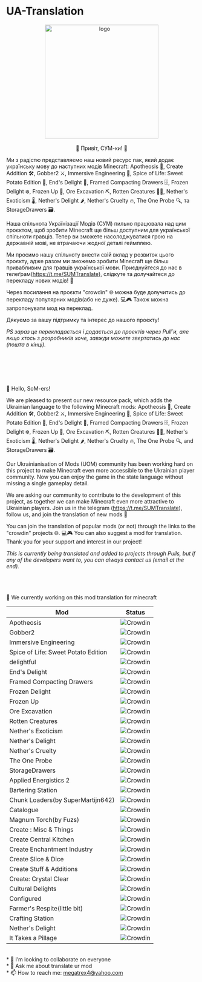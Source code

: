 # UA-Translation

<p align="center">
  <img src="https://imgur.com/EPUJN6a.png" alt="logo" style="width:300px;height:300px;>
</p> 
 


<br><p align="justify"><br><br>👋 Привіт, СУМ-ки! 🌟

Ми з радістю представляємо наш новий ресурс пак, який додає українську мову до наступних модів Minecraft: Apotheosis 🌟, Create Addition 🛠️, Gobber2 ⚔️, Immersive Engineering 🔩, Spice of Life: Sweet Potato Edition 🍠, End's Delight 🌋, Framed Compacting Drawers 🗄️, Frozen Delight ❄️, Frozen Up 🥶, Ore Excavation ⛏️, Rotten Creatures 🧟‍♂️, Nether's Exoticism 🌡️, Nether's Delight 🌶️, Nether's Cruelty 🔥, The One Probe 🔍, та StorageDrawers 🗃️.

Наша спільнота Українізації Модів (СУМ) пильно працювала над цим проєктом, щоб зробити Minecraft ще більш доступним для української спільноти гравців. Тепер ви зможете насолоджуватися грою на державній мові, не втрачаючи жодної деталі геймплею.

Ми просимо нашу спільноту внести свій вклад у розвиток цього проєкту, адже разом ми зможемо зробити Minecraft ще більш привабливим для гравців української мови. Приєднуйтеся до нас в телеґрам(https://t.me/SUMTranslate), слідкуте та долучайтеся до перекладу нових модів! 💪

Через посилання на проєкти "crowdin" 🌐 можна буде долучитись до перекладу популярних модів(або не дуже). 💻🎮
Також можна запропонувати мод на переклад.

Дякуємо за вашу підтримку та інтерес до нашого проєкту!

<i>PS зараз це перекладається і додається до проектів через Pull`и, але якщо хтось з розробників хоче, завжди можете звертатись до нас (пошта в кінці).</i>

<br><br><br><br><br>
👋 Hello, SoM-ers!

We are pleased to present our new resource pack, which adds the Ukrainian language to the following Minecraft mods: Apotheosis 🌟, Create Addition 🛠️, Gobber2 ⚔️, Immersive Engineering 🔩, Spice of Life: Sweet Potato Edition 🍠, End's Delight 🌋, Framed Compacting Drawers 🗄️, Frozen Delight ❄️, Frozen Up 🥶, Ore Excavation ⛏️, Rotten Creatures 🧟‍♂️, Nether's Exoticism 🌡️, Nether's Delight 🌶️, Nether's Cruelty 🔥, The One Probe 🔍, and StorageDrawers 🗃️.

Our Ukrainianisation of Mods (UOM) community has been working hard on this project to make Minecraft even more accessible to the Ukrainian player community. Now you can enjoy the game in the state language without missing a single gameplay detail.

We are asking our community to contribute to the development of this project, as together we can make Minecraft even more attractive to Ukrainian players. Join us in the telegram (https://t.me/SUMTranslate), follow us, and join the translation of new mods 💪

You can join the translation of popular mods (or not) through the links to the "crowdin" projects 🌐. 💻🎮
You can also suggest a mod for translation.
Thank you for your support and interest in our project!

<i>This is currently being translated and added to projects through Pulls, but if any of the developers want to, you can always contact us (email at the end).</i>
<br><br><br><br></p>



🔭 We currently working on this mod translation for minecraft

| Mod       | Status   |
|-----------|---------------------------------------------------------------------|
| Apotheosis|![Crowdin](https://badges.crowdin.net/apotheosis-uk-ua/localized.svg)|
| Gobber2|![Crowdin](https://badges.crowdin.net/gobber2ua/localized.svg)|
| Immersive Engineering|![Crowdin](https://badges.crowdin.net/immersive-engineering-translat/localized.svg)|
| Spice of Life: Sweet Potato Edition |![Crowdin](https://badges.crowdin.net/many-mods-translation/localized.svg)|
| delightful|![Crowdin](https://badges.crowdin.net/many-mods-translation/localized.svg)|
|End's Delight|![Crowdin](https://badges.crowdin.net/many-mods-translation/localized.svg)|
|Framed Compacting Drawers|![Crowdin](https://badges.crowdin.net/many-mods-translation/localized.svg)|
|Frozen Delight|![Crowdin](https://badges.crowdin.net/many-mods-translation/localized.svg)|
|Frozen Up|![Crowdin](https://badges.crowdin.net/many-mods-translation/localized.svg)|
|Ore Excavation|![Crowdin](https://badges.crowdin.net/many-mods-translation/localized.svg)|
|Rotten Creatures|![Crowdin](https://badges.crowdin.net/many-mods-translation/localized.svg)|
|Nether's Exoticism|![Crowdin](https://badges.crowdin.net/many-mods-translation/localized.svg)|
|Nether's Delight|![Crowdin](https://badges.crowdin.net/many-mods-translation/localized.svg)|
|Nether's Cruelty|![Crowdin](https://badges.crowdin.net/many-mods-translation/localized.svg)|
|The One Probe|![Crowdin](https://badges.crowdin.net/many-mods-translation/localized.svg)|
|StorageDrawers|![Crowdin](https://badges.crowdin.net/many-mods-translation/localized.svg)|
|Applied Energistics 2|![Crowdin](https://badges.crowdin.net/apotheosis-uk-ua/localized.svg)|
|Bartering Station|![Crowdin](https://badges.crowdin.net/apotheosis-uk-ua/localized.svg)|
|Chunk Loaders(by SuperMartijn642)|![Crowdin](https://badges.crowdin.net/apotheosis-uk-ua/localized.svg)|
|Catalogue|![Crowdin](https://badges.crowdin.net/apotheosis-uk-ua/localized.svg)|
|Magnum Torch(by Fuzs)|![Crowdin](https://badges.crowdin.net/apotheosis-uk-ua/localized.svg)|
|Create : Misc & Things|![Crowdin](https://badges.crowdin.net/apotheosis-uk-ua/localized.svg)|
|Create Central Kitchen|![Crowdin](https://badges.crowdin.net/apotheosis-uk-ua/localized.svg)|
|Create Enchantment Industry|![Crowdin](https://badges.crowdin.net/apotheosis-uk-ua/localized.svg)|
|Create Slice & Dice|![Crowdin](https://badges.crowdin.net/apotheosis-uk-ua/localized.svg)|
|Create Stuff & Additions|![Crowdin](https://badges.crowdin.net/apotheosis-uk-ua/localized.svg)|
|Create: Crystal Clear|![Crowdin](https://badges.crowdin.net/apotheosis-uk-ua/localized.svg)|
|Cultural Delights|![Crowdin](https://badges.crowdin.net/apotheosis-uk-ua/localized.svg)|
|Configured|![Crowdin](https://badges.crowdin.net/apotheosis-uk-ua/localized.svg)|
|Farmer's Respite(little bit)|![Crowdin](https://badges.crowdin.net/apotheosis-uk-ua/localized.svg)|
|Crafting Station|![Crowdin](https://badges.crowdin.net/apotheosis-uk-ua/localized.svg)|
|Nether's Delight|![Crowdin](https://badges.crowdin.net/many-mods-translation/localized.svg)|
|It Takes a Pillage|![Crowdin](https://badges.crowdin.net/many-mods-translation/localized.svg)|

<br/>* 👯 I’m looking to collaborate on everyone
<br/>* 💬 Ask me about translate ur mod
<br/>* 📫 How to reach me: megatrex4@yahoo.com


